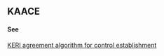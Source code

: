 ## KAACE

<h4>See</h4><p><a href="keri-agreement-algorithm-for-control-establishment">KERI agreement algorithm for control establishment</a></p>

